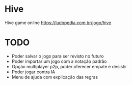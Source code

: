 # Hive
Hive game online
https://ludopedia.com.br/jogo/hive

# TODO
- Poder salvar o jogo para ser revisto no futuro
- Poder importar um jogo com a notação padrão
- Opção multiplayer p2p, poder oferecer empate e desistir
- Poder jogar contra IA
- Menu de ajuda com explicação das regras
